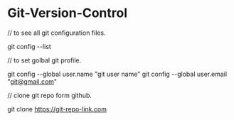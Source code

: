 # Git-Version-Control

// to see all git configuration files.

git config --list

// to set golbal git profile.

git config --global user.name "git user name"
git config --global user.email "git@gmail.com"

// clone git repo form github.

git clone https://git-repo-link.com




